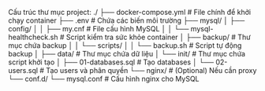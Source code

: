 Cấu trúc thư mục project:
./
├── docker-compose.yml          # File chính để khởi chạy container
├── .env                        # Chứa các biến môi trường 
├── mysql/
│   ├── config/
│   │   ├── my.cnf             # File cấu hình MySQL
│   │   └── mysql-healthcheck.sh # Script kiểm tra sức khỏe container
│   ├── backup/                 # Thư mục chứa backup
│   │   └── scripts/
│   │       └── backup.sh      # Script tự động backup
│   ├── data/                  # Thư mục chứa dữ liệu
│   └── init/                  # Thư mục chứa script khởi tạo
│       ├── 01-databases.sql   # Tạo databases
│       └── 02-users.sql       # Tạo users và phân quyền
└── nginx/                     # (Optional) Nếu cần proxy
    └── conf.d/
        └── mysql.conf         # Cấu hình nginx cho MySQL